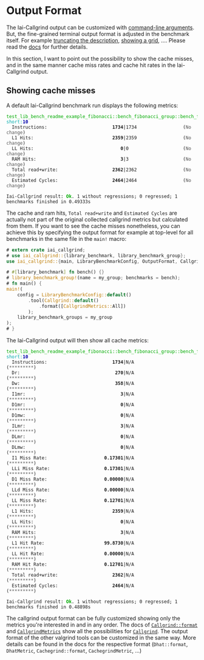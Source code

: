 <!-- markdownlint-disable MD041 MD033 -->

# Output Format

The Iai-Callgrind output can be customized with [command-line
arguments](../../../cli_and_env/output.md). But, the fine-grained terminal
output format is adjusted in the benchmark itself. For example [truncating
the description][`OutputFormat.truncate_description`], [showing a
grid][`OutputFormat.show_grid`], .... Please read the [docs][`OutputFormat`] for
further details.

In this section, I want to point out the possibility to show the cache misses,
and in the same manner cache miss rates and cache hit rates in the Iai-Callgrind
output.

## Showing cache misses

A default Iai-Callgrind benchmark run displays the following metrics:

<pre><code class="hljs"><span style="color:#0A0">test_lib_bench_readme_example_fibonacci::bench_fibonacci_group::bench_fibonacci</span> <span style="color:#0AA">short</span><span style="color:#0AA">:</span><b><span style="color:#00A">10</span></b>
<span style="color:#555">  </span>Instructions:                        <b>1734</b>|1734                 (<span style="color:#555">No change</span>)
<span style="color:#555">  </span>L1 Hits:                             <b>2359</b>|2359                 (<span style="color:#555">No change</span>)
<span style="color:#555">  </span>LL Hits:                                <b>0</b>|0                    (<span style="color:#555">No change</span>)
<span style="color:#555">  </span>RAM Hits:                               <b>3</b>|3                    (<span style="color:#555">No change</span>)
<span style="color:#555">  </span>Total read+write:                    <b>2362</b>|2362                 (<span style="color:#555">No change</span>)
<span style="color:#555">  </span>Estimated Cycles:                    <b>2464</b>|2464                 (<span style="color:#555">No change</span>)

Iai-Callgrind result: <b><span style="color:#0A0">Ok</span></b>. 1 without regressions; 0 regressed; 1 benchmarks finished in 0.49333s</code></pre>

The cache and ram hits, `Total read+write` and `Estimated Cycles` are actually
not part of the original collected callgrind metrics but calculated from them.
If you want to see the cache misses nonetheless, you can achieve this by
specifying the output format for example at top-level for all benchmarks in the
same file in the `main!` macro:

```rust
# extern crate iai_callgrind;
# use iai_callgrind::{library_benchmark, library_benchmark_group};
use iai_callgrind::{main, LibraryBenchmarkConfig, OutputFormat, CallgrindMetrics, Callgrind};

# #[library_benchmark] fn bench() {}
# library_benchmark_group!(name = my_group; benchmarks = bench);
# fn main() {
main!(
    config = LibraryBenchmarkConfig::default()
        .tool(Callgrind::default()
            .format([CallgrindMetrics::All])
        );
    library_benchmark_groups = my_group
);
# }
```

The Iai-Callgrind output will then show all cache metrics:

<pre><code class="hljs"><span style="color:#0A0">test_lib_bench_readme_example_fibonacci::bench_fibonacci_group::bench_fibonacci</span> <span style="color:#0AA">short</span><span style="color:#0AA">:</span><b><span style="color:#00A">10</span></b>
<span style="color:#555">  </span>Instructions:                        <b>1734</b>|N/A                  (<span style="color:#555">*********</span>)
<span style="color:#555">  </span>Dr:                                   <b>270</b>|N/A                  (<span style="color:#555">*********</span>)
<span style="color:#555">  </span>Dw:                                   <b>358</b>|N/A                  (<span style="color:#555">*********</span>)
<span style="color:#555">  </span>I1mr:                                   <b>3</b>|N/A                  (<span style="color:#555">*********</span>)
<span style="color:#555">  </span>D1mr:                                   <b>0</b>|N/A                  (<span style="color:#555">*********</span>)
<span style="color:#555">  </span>D1mw:                                   <b>0</b>|N/A                  (<span style="color:#555">*********</span>)
<span style="color:#555">  </span>ILmr:                                   <b>3</b>|N/A                  (<span style="color:#555">*********</span>)
<span style="color:#555">  </span>DLmr:                                   <b>0</b>|N/A                  (<span style="color:#555">*********</span>)
<span style="color:#555">  </span>DLmw:                                   <b>0</b>|N/A                  (<span style="color:#555">*********</span>)
<span style="color:#555">  </span>I1 Miss Rate:                     <b>0.17301</b>|N/A                  (<span style="color:#555">*********</span>)
<span style="color:#555">  </span>LLi Miss Rate:                    <b>0.17301</b>|N/A                  (<span style="color:#555">*********</span>)
<span style="color:#555">  </span>D1 Miss Rate:                     <b>0.00000</b>|N/A                  (<span style="color:#555">*********</span>)
<span style="color:#555">  </span>LLd Miss Rate:                    <b>0.00000</b>|N/A                  (<span style="color:#555">*********</span>)
<span style="color:#555">  </span>LL Miss Rate:                     <b>0.12701</b>|N/A                  (<span style="color:#555">*********</span>)
<span style="color:#555">  </span>L1 Hits:                             <b>2359</b>|N/A                  (<span style="color:#555">*********</span>)
<span style="color:#555">  </span>LL Hits:                                <b>0</b>|N/A                  (<span style="color:#555">*********</span>)
<span style="color:#555">  </span>RAM Hits:                               <b>3</b>|N/A                  (<span style="color:#555">*********</span>)
<span style="color:#555">  </span>L1 Hit Rate:                      <b>99.8730</b>|N/A                  (<span style="color:#555">*********</span>)
<span style="color:#555">  </span>LL Hit Rate:                      <b>0.00000</b>|N/A                  (<span style="color:#555">*********</span>)
<span style="color:#555">  </span>RAM Hit Rate:                     <b>0.12701</b>|N/A                  (<span style="color:#555">*********</span>)
<span style="color:#555">  </span>Total read+write:                    <b>2362</b>|N/A                  (<span style="color:#555">*********</span>)
<span style="color:#555">  </span>Estimated Cycles:                    <b>2464</b>|N/A                  (<span style="color:#555">*********</span>)

Iai-Callgrind result: <b><span style="color:#0A0">Ok</span></b>. 1 without regressions; 0 regressed; 1 benchmarks finished in 0.48898s</code></pre>

The callgrind output format can be fully customized showing only the metrics
you're interested in and in any order. The docs of
[`Callgrind::format`][`Callgrind.format`] and [`CallgrindMetrics`] show all the
possibilities for [`Callgrind`]. The output format of the other valgrind tools
can be customized in the same way. More details can be found in the docs for the
respective format (`Dhat::format`, `DhatMetric`, `Cachegrind::format`,
`CachegrindMetric`, ...)

[`Callgrind`]: https://docs.rs/iai-callgrind/0.15.2/iai_callgrind/struct.Callgrind.html
[`Callgrind.format`]: https://docs.rs/iai-callgrind/0.15.2/iai_callgrind/struct.Callgrind.html#method.format
[`CallgrindMetrics`]: https://docs.rs/iai-callgrind/0.15.2/iai_callgrind/enum.CallgrindMetrics.html
[`OutputFormat`]: https://docs.rs/iai-callgrind/0.15.2/iai_callgrind/struct.OutputFormat.html
[`OutputFormat.show_grid`]: https://docs.rs/iai-callgrind/0.15.2/iai_callgrind/struct.OutputFormat.html#method.show_grid
[`OutputFormat.truncate_description`]: https://docs.rs/iai-callgrind/0.15.2/iai_callgrind/struct.OutputFormat.html#method.truncate_description
